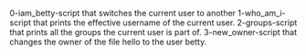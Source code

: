 0-iam_betty-script that switches the current user to another
1-who_am_i-script that prints the effective username of the current user.
2-groups-script that prints all the groups the current user is part of.
3-new_owner-script that changes the owner of the file hello to the user betty.
